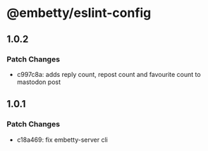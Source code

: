 # @embetty/eslint-config

## 1.0.2

### Patch Changes

- c997c8a: adds reply count, repost count and favourite count to mastodon post

## 1.0.1

### Patch Changes

- c18a469: fix embetty-server cli
